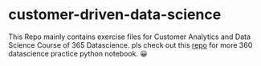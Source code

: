 # customer-driven-data-science

This Repo mainly contains exercise files for Customer Analytics and Data Science Course of 365 Datascience. 
pls check out this [repo](https://github.com/UsmanNiazi/365datascience) for more 360 datascience practice python notebook. 😀
